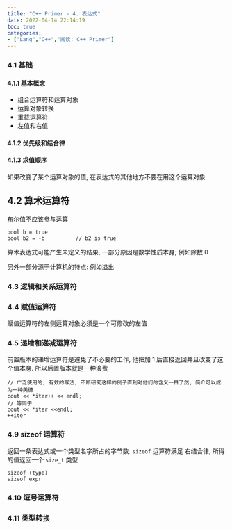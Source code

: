 ```yaml
---
title: "C++ Primer - 4. 表达式"
date: 2022-04-14 22:14:19
toc: true
categories:
- ["Lang","C++","阅读: C++ Primer"]
---
```


### 4.1 基础




#### 4.1.1 基本概念

- 组合运算符和运算对象
- 运算对象转换
- 重载运算符
- 左值和右值

#### 4.1.2 优先级和结合律

#### 4.1.3 求值顺序
如果改变了某个运算对象的值, 在表达式的其他地方不要在用这个运算对象

## 4.2 算术运算符
布尔值不应该参与运算
```
bool b = true
bool b2 = -b          // b2 is true
```
算术表达式可能产生未定义的结果, 一部分原因是数学性质本身; 例如除数 0

另外一部分源于计算机的特点: 例如溢出

### 4.3 逻辑和关系运算符

### 4.4 赋值运算符
赋值运算符的左侧运算对象必须是一个可修改的左值

### 4.5 递增和递减运算符
前置版本的递增运算符是避免了不必要的工作, 他把加 1 后直接返回并且改变了这个值本身. 所以后置版本就是一种浪费
```
// 广泛使用的, 有效的写法, 不断研究这样的例子直到对他们的含义一目了然, 简介可以成为一种美德
cout << *iter++ << endl;
// 等同于 
cout << *iter <<endl;
++iter
```

### 4.9 sizeof 运算符
返回一条表达式或一个类型名字所占的字节数. `sizeof` 运算符满足 右结合律, 所得的值返回一个 `size_t` 类型
```
sizeof (type)
sizeof expr
```

### 4.10 逗号运算符

### 4.11 类型转换

